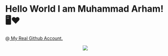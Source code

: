 <h1> Hello World I am Muhammad Arham!🖥️❤️</h1>

@<a href="https://github.com/arhamansari11/"> My Real Github Account. </a>



<p align="center">
    <img src="https://skillicons.dev/icons?i=git,kubernetes,docker,c,vim" />
</p>

